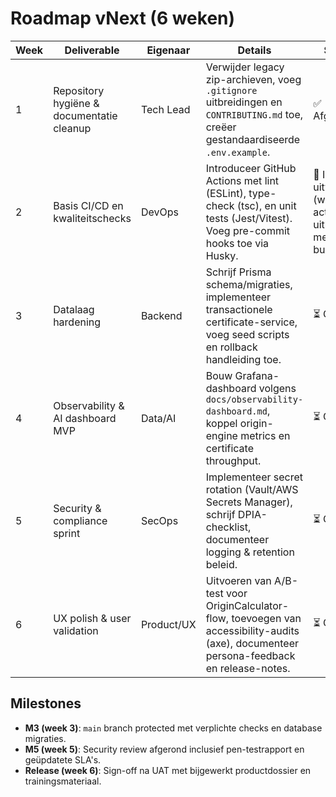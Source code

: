 # Roadmap vNext (6 weken)

| Week | Deliverable | Eigenaar | Details | Status |
|------|-------------|----------|---------|--------|
| 1 | Repository hygiëne & documentatie cleanup | Tech Lead | Verwijder legacy zip-archieven, voeg `.gitignore` uitbreidingen en `CONTRIBUTING.md` toe, creëer gestandaardiseerde `.env.example`. | ✅ Afgerond |
| 2 | Basis CI/CD en kwaliteitschecks | DevOps | Introduceer GitHub Actions met lint (ESLint), type-check (tsc), en unit tests (Jest/Vitest). Voeg pre-commit hooks toe via Husky. | 🔄 In uitvoering (workflow actief, uitbreiden met build/tests) |
| 3 | Datalaag hardening | Backend | Schrijf Prisma schema/migraties, implementeer transactionele certificate-service, voeg seed scripts en rollback handleiding toe. | ⏳ Gepland |
| 4 | Observability & AI dashboard MVP | Data/AI | Bouw Grafana-dashboard volgens `docs/observability-dashboard.md`, koppel origin-engine metrics en certificate throughput. | ⏳ Gepland |
| 5 | Security & compliance sprint | SecOps | Implementeer secret rotation (Vault/AWS Secrets Manager), schrijf DPIA-checklist, documenteer logging & retention beleid. | ⏳ Gepland |
| 6 | UX polish & user validation | Product/UX | Uitvoeren van A/B-test voor OriginCalculator-flow, toevoegen van accessibility-audits (axe), documenteer persona-feedback en release-notes. | ⏳ Gepland |

## Milestones
- **M3 (week 3)**: `main` branch protected met verplichte checks en database migraties.
- **M5 (week 5)**: Security review afgerond inclusief pen-testrapport en geüpdatete SLA's.
- **Release (week 6)**: Sign-off na UAT met bijgewerkt productdossier en trainingsmateriaal.
